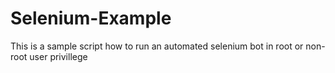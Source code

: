 # Selenium-Example
This is a sample script how to run an automated selenium bot in root or non-root user privillege
